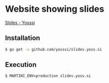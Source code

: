 # Website showing slides

[Slides - Yosssi](http://slides.yoss.si/)

## Installation

```sh
$ go get -u github.com/yosssi/slides.yoss.si
```

## Execution

```sh
$ MARTINI_ENV=production slides.yoss.si
```
